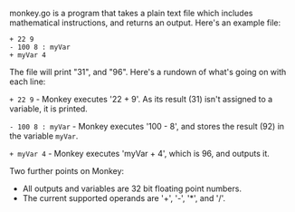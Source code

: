 monkey.go is a program that takes a plain text file which includes mathematical instructions, and returns an output.
Here's an example file:

```
+ 22 9
- 100 8 : myVar
+ myVar 4
```

The file will print "31", and "96". Here's a rundown of what's going on with each line:

`+ 22 9` - Monkey executes '22 + 9'. As its result (31) isn't assigned to a variable, it is printed.

`- 100 8 : myVar` - Monkey executes '100 - 8', and stores the result (92) in the variable `myVar`.

`+ myVar 4` - Monkey executes 'myVar + 4', which is 96, and outputs it.

Two further points on Monkey:

* All outputs and variables are 32 bit floating point numbers.
* The current supported operands are '+', '-', '*', and '/'.
